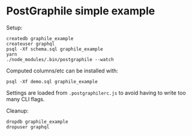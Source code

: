 # PostGraphile simple example

Setup:

```
createdb graphile_example
createuser graphql
psql -Xf schema.sql graphile_example
yarn
./node_modules/.bin/postgraphile --watch
```

Computed columns/etc can be installed with:

```
psql -Xf demo.sql graphile_example
```

Settings are loaded from `.postgraphilerc.js` to avoid having to write too many CLI flags.

Cleanup:

```
dropdb graphile_example
dropuser graphql
```
